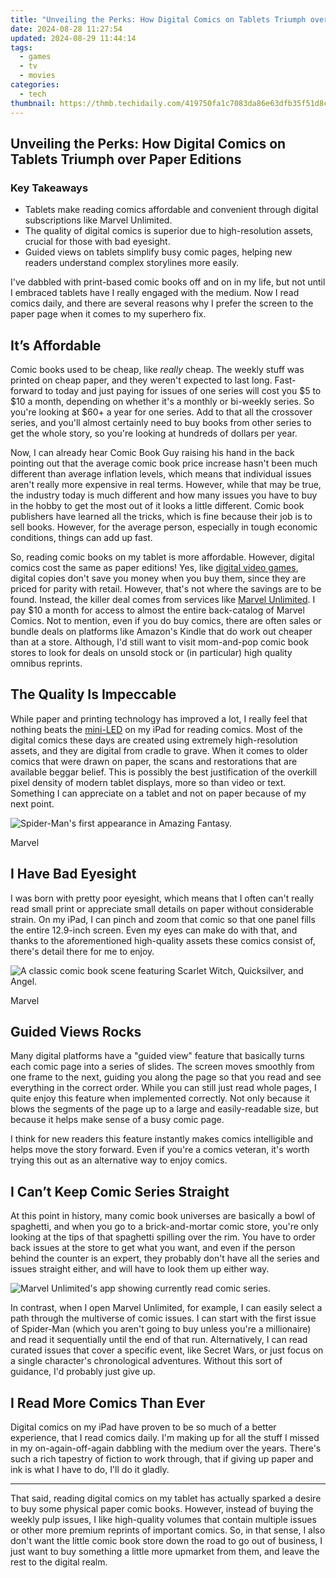 ```yaml
---
title: "Unveiling the Perks: How Digital Comics on Tablets Triumph over Paper Editions"
date: 2024-08-28 11:27:54
updated: 2024-08-29 11:44:14
tags:
  - games
  - tv
  - movies
categories:
  - tech
thumbnail: https://thmb.techidaily.com/419750fa1c7083da86e63dfb35f51d8c92486865748e3041e969fe09697c07c0.jpg
---
```


## Unveiling the Perks: How Digital Comics on Tablets Triumph over Paper Editions

### Key Takeaways

* Tablets make reading comics affordable and convenient through digital subscriptions like Marvel Unlimited.
* The quality of digital comics is superior due to high-resolution assets, crucial for those with bad eyesight.
* Guided views on tablets simplify busy comic pages, helping new readers understand complex storylines more easily.

 I've dabbled with print-based comic books off and on in my life, but not until I embraced tablets have I really engaged with the medium. Now I read comics daily, and there are several reasons why I prefer the screen to the paper page when it comes to my superhero fix.

##  It’s Affordable

 Comic books used to be cheap, like _really_ cheap. The weekly stuff was printed on cheap paper, and they weren't expected to last long. Fast-forward to today and just paying for issues of one series will cost you $5 to $10 a month, depending on whether it's a monthly or bi-weekly series. So you're looking at $60+ a year for one series. Add to that all the crossover series, and you'll almost certainly need to buy books from other series to get the whole story, so you're looking at hundreds of dollars per year.

 Now, I can already hear Comic Book Guy raising his hand in the back pointing out that the average comic book price increase hasn't been much different than average inflation levels, which means that individual issues aren't really more expensive in real terms. However, while that may be true, the industry today is much different and how many issues you have to buy in the hobby to get the most out of it looks a little different. Comic book publishers have learned all the tricks, which is fine because their job is to sell books. However, for the average person, especially in tough economic conditions, things can add up fast.

 So, reading comic books on my tablet is more affordable. However, digital comics cost the same as paper editions! Yes, like [digital video games](https://youtube-tips.techidaily.com/024-approved-the-evolution-of-video-from-full-length-to-yt-shorts/), digital copies don't save you money when you buy them, since they are priced for parity with retail. However, that's not where the savings are to be found. Instead, the killer deal comes from services like [Marvel Unlimited](https://www.marvel.com/unlimited). I pay $10 a month for access to almost the entire back-catalog of Marvel Comics. Not to mention, even if you do buy comics, there are often sales or bundle deals on platforms like Amazon's Kindle that do work out cheaper than at a store. Although, I'd still want to visit mom-and-pop comic book stores to look for deals on unsold stock or (in particular) high quality omnibus reprints.

##  The Quality Is Impeccable

 While paper and printing technology has improved a lot, I really feel that nothing beats the [mini-LED](https://change-location.techidaily.com/in-2024-why-does-the-pokemon-go-battle-league-not-available-on-samsung-galaxy-s24-drfone-by-drfone-virtual-android/) on my iPad for reading comics. Most of the digital comics these days are created using extremely high-resolution assets, and they are digital from cradle to grave. When it comes to older comics that were drawn on paper, the scans and restorations that are available beggar belief. This is possibly the best justification of the overkill pixel density of modern tablet displays, more so than video or text. Something I can appreciate on a tablet and not on paper because of my next point.

![Spider-Man's first appearance in Amazing Fantasy.](https://static1.howtogeekimages.com/wordpress/wp-content/uploads/2024/05/spider-man-first-appearance.png) 

Marvel

##  I Have Bad Eyesight

 I was born with pretty poor eyesight, which means that I often can't really read small print or appreciate small details on paper without considerable strain. On my iPad, I can pinch and zoom that comic so that one panel fills the entire 12.9-inch screen. Even my eyes can make do with that, and thanks to the aforementioned high-quality assets these comics consist of, there's detail there for me to enjoy.

![A classic comic book scene featuring Scarlet Witch, Quicksilver, and Angel.](https://static1.howtogeekimages.com/wordpress/wp-content/uploads/2024/05/x-men-clip.jpg) 

Marvel

##  Guided Views Rocks

 Many digital platforms have a "guided view" feature that basically turns each comic page into a series of slides. The screen moves smoothly from one frame to the next, guiding you along the page so that you read and see everything in the correct order. While you can still just read whole pages, I quite enjoy this feature when implemented correctly. Not only because it blows the segments of the page up to a large and easily-readable size, but because it helps make sense of a busy comic page.

 I think for new readers this feature instantly makes comics intelligible and helps move the story forward. Even if you're a comics veteran, it's worth trying this out as an alternative way to enjoy comics.

##  I Can’t Keep Comic Series Straight

 At this point in history, many comic book universes are basically a bowl of spaghetti, and when you go to a brick-and-mortar comic store, you're only looking at the tips of that spaghetti spilling over the rim. You have to order back issues at the store to get what you want, and even if the person behind the counter is an expert, they probably don't have all the series and issues straight either, and will have to look them up either way.

![Marvel Unlimited's app showing currently read comic series.](https://static1.howtogeekimages.com/wordpress/wp-content/uploads/2024/05/marvel-unlimited.jpg) 

 In contrast, when I open Marvel Unlimited, for example, I can easily select a path through the multiverse of comic issues. I can start with the first issue of Spider-Man (which you aren't going to buy unless you're a millionaire) and read it sequentially until the end of that run. Alternatively, I can read curated issues that cover a specific event, like Secret Wars, or just focus on a single character's chronological adventures. Without this sort of guidance, I'd probably just give up.

##  I Read More Comics Than Ever

 Digital comics on my iPad have proven to be so much of a better experience, that I read comics daily. I'm making up for all the stuff I missed in my on-again-off-again dabbling with the medium over the years. There's such a rich tapestry of fiction to work through, that if giving up paper and ink is what I have to do, I'll do it gladly.

---

 That said, reading digital comics on my tablet has actually sparked a desire to buy some physical paper comic books. However, instead of buying the weekly pulp issues, I like high-quality volumes that contain multiple issues or other more premium reprints of important comics. So, in that sense, I also don't want the little comic book store down the road to go out of business, I just want to buy something a little more upmarket from them, and leave the rest to the digital realm.

<ins class="adsbygoogle"
     style="display:block"
     data-ad-format="autorelaxed"
     data-ad-client="ca-pub-7571918770474297"
     data-ad-slot="1223367746"></ins>



<ins class="adsbygoogle"
     style="display:block"
     data-ad-client="ca-pub-7571918770474297"
     data-ad-slot="8358498916"
     data-ad-format="auto"
     data-full-width-responsive="true"></ins>
